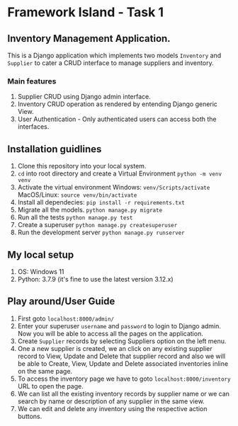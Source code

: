 # Framework Island - Task 1
## Inventory Management Application.
This is a Django application which implements two models `Inventory` and `Supplier` to cater a CRUD interface to manage suppliers and inventory.

### Main features
1. Supplier CRUD using Django admin interface.
2. Inventory CRUD operation as rendered by entending Django generic View.
3. User Authentication - Only authenticated users can access both the interfaces.

## Installation guidlines
1. Clone this repository into your local system.
2. `cd` into root directory and create a Virtual Environment `python -m venv venv`
3. Activate the virtual environment 
Windows: `venv/Scripts/activate` 
MacOS/Linux: `source venv/bin/activate`
4. Install all dependecies: `pip install -r requirements.txt`
5. Migrate all the models. `python manage.py migrate`
6. Run all the tests `python manage.py test`
7. Create a superuser `python manage.py createsuperuser`
8. Run the development server `python manage.py runserver`

## My local setup
1. OS: Windows 11
2. Python: 3.7.9 (it's fine to use the latest version 3.12.x)

## Play around/User Guide
1. First goto `localhost:8000/admin/`
2. Enter your superuser `username` and `password` to login to Django admin. Now you will be able to access all the pages on the application.
3. Create `Supplier` records by selecting Suppliers option on the left menu.
4. One a new supplier is created, we an click on any existing supplier record to View, Update and Delete that supplier record and also we will be able to Create, View, Update and Delete associated inventories inline on the same page.
5. To access the inventory page we have to goto `localhost:8000/inventory` URL to open the page.
6. We can list all the existing inventory records by supplier name or we can search by name or description of any supplier in the same view.
7. We can edit and delete any inventory using the respective action buttons. 
